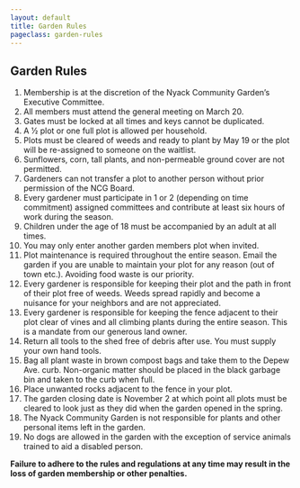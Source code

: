 ```yaml
---
layout: default
title: Garden Rules
pageclass: garden-rules
---
```


## Garden Rules

1. Membership is at the discretion of the Nyack Community Garden’s Executive Committee.
2. All members must attend the general meeting on March 20.
3. Gates must be locked at all times and keys cannot be duplicated.
4. A 1⁄2 plot or one full plot is allowed per household.
5. Plots must be cleared of weeds and ready to plant by May 19 or the plot will be re-assigned to someone on the waitlist.
6. Sunflowers, corn, tall plants, and non-permeable ground cover are not permitted.
7. Gardeners can not transfer a plot to another person without prior permission of the NCG Board.
8. Every gardener must participate in 1 or 2 (depending on time commitment) assigned committees and contribute at least six hours of work during the season.
9. Children under the age of 18 must be accompanied by an adult at all times.
10. You may only enter another garden members plot when invited.
11. Plot maintenance is required throughout the entire season. Email the garden if you are
unable to maintain your plot for any reason (out of town etc.). Avoiding food waste is our priority.
12. Every gardener is responsible for keeping their plot and the path in front of their plot free of
weeds. Weeds spread rapidly and become a nuisance for your neighbors and are not appreciated.
13. Every gardener is responsible for keeping the fence adjacent to their plot clear of vines and
all climbing plants during the entire season. This is a mandate from our generous land owner.
14. Return all tools to the shed free of debris after use. You must supply your own hand tools.
15. Bag all plant waste in brown compost bags and take them to the Depew Ave. curb.
Non-organic matter should be placed in the black garbage bin and taken to the curb when full.
16. Place unwanted rocks adjacent to the fence in your plot.
17. The garden closing date is November 2 at which point all plots must be cleared to look just as they
did when the garden opened in the spring.
18. The Nyack Community Garden is not responsible for plants and other personal items left in
the garden.
19. No dogs are allowed in the garden with the exception of service animals trained to aid a
disabled person.

**Failure to adhere to the rules and regulations at any time may result in the loss of garden membership or other penalties.**
